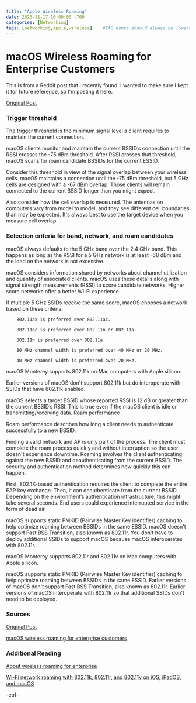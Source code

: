 ```yaml
---
title: "Apple Wireless Roaming"
date: 2023-11-17 10:00:00 -700
categories: [Networking]
tags: [networking,apple,wireless]    #TAG names should always be lowercase
---
```


# macOS Wireless Roaming for Enterprise Customers

This is from a Reddit post that I recently found. I wanted to make sure I kept it for future reference, so I'm posting it here.

[Original Post](https://www.reddit.com/r/networking/comments/17x5ari/apple_has_support_documents_that_explicitly/)

### Trigger threshold

The trigger threshold is the minimum signal level a client requires to maintain the current connection.

macOS clients monitor and maintain the current BSSID’s connection until the RSSI crosses the -75 dBm threshold. After RSSI crosses that threshold, macOS scans for roam candidate BSSIDs for the current ESSID.

Consider this threshold in view of the signal overlap between your wireless cells. macOS maintains a connection until the -75 dBm threshold, but 5 GHz cells are designed with a -67 dBm overlap. Those clients will remain connected to the current BSSID longer than you might expect.

Also consider how the cell overlap is measured. The antennas on computers vary from model to model, and they see different cell boundaries than may be expected. It's always best to use the target device when you measure cell overlap.

### Selection criteria for band, network, and roam candidates

macOS always defaults to the 5 GHz band over the 2.4 GHz band. This happens as long as the RSSI for a 5 GHz network is at least -68 dBm and the load on the network is not excessive.

macOS considers information shared by networks about channel utilization and quantity of associated clients. macOS uses these details along with signal strength measurements (RSSI) to score candidate networks. Higher score networks offer a better Wi-Fi experience.

If multiple 5 GHz SSIDs receive the same score, macOS chooses a network based on these criteria:

```shell
    802.11ax is preferred over 802.11ac.

    802.11ac is preferred over 802.11n or 802.11a.

    802.11n is preferred over 802.11a.

    80 MHz channel width is preferred over 40 MHz or 20 MHz.

    40 MHz channel width is preferred over 20 MHz.
```

macOS Monterey supports 802.11k on Mac computers with Apple silicon.

Earlier versions of macOS don't support 802.11k but do interoperate with SSIDs that have 802.11k enabled.

macOS selects a target BSSID whose reported RSSI is 12 dB or greater than the current BSSID’s RSSI. This is true even if the macOS client is idle or transmitting/receiving data.
Roam performance

Roam performance describes how long a client needs to authenticate successfully to a new BSSID.

Finding a valid network and AP is only part of the process. The client must complete the roam process quickly and without interruption so the user doesn't experience downtime. Roaming involves the client authenticating against the new BSSID and deauthenticating from the current BSSID. The security and authentication method determines how quickly this can happen.

First, 802.1X-based authentication requires the client to complete the entire EAP key exchange. Then, it can deauthenticate from the current BSSID. Depending on the environment’s authentication infrastructure, this might take several seconds. End users could experience interrupted service in the form of dead air.

macOS supports static PMKID (Pairwise Master Key identifier) caching to help optimize roaming between BSSIDs in the same ESSID. macOS doesn't support Fast BSS Transition, also known as 802.11r. You don't have to deploy additional SSIDs to support macOS because macOS interoperates with 802.11r.

macOS Monterey supports 802.11r and 802.11v on Mac computers with Apple silicon.

macOS supports static PMKID (Pairwise Master Key identifier) caching to help optimize roaming between BSSIDs in the same ESSID. Earlier versions of macOS don't support Fast BSS Transition, also known as 802.11r. Earlier versions of macOS interoperate with 802.11r so that additional SSIDs don't need to be deployed.

### Sources

[Original Post](https://www.reddit.com/r/networking/comments/17x5ari/apple_has_support_documents_that_explicitly/)

[macOS wireless roaming for enterprise customers](https://support.apple.com/en-us/102002)


### Additional Reading

[About wireless roaming for enterprise](https://support.apple.com/en-us/HT203068)

[Wi-Fi network roaming with 802.11k, 802.11r, and 802.11v on iOS, iPadOS, and macOS](https://support.apple.com/en-us/103274)

-eof-